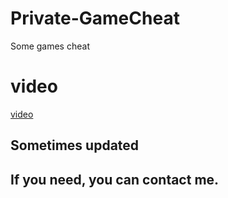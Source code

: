 # Private-GameCheat
Some games cheat 

# video
[video](https://space.bilibili.com/44471237/channel/seriesdetail?sid=2231524)

## Sometimes updated

## If you need, you can contact me.
